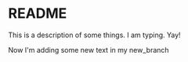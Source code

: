 # README

This is a description of some things. I am typing. Yay!

Now I'm adding some new text in my new_branch